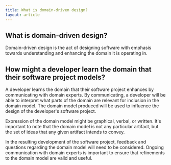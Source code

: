 ```yaml
---
title: What is domain-driven design?
layout: article
---
```


## What is domain-driven design?

Domain-driven design is the act of designing software with emphasis towards understanding and enhancing the domain it is operating in.

## How might a developer learn the domain that their software project models?

A developer learns the domain that their software project enhances by communicating with domain experts. By communicating, a developer will be able to interpret what parts of the domain are relevant for inclusion in the domain model. The domain model produced will be used to influence the design of the developer's software project.

Expression of the domain model might be graphical, verbal, or written. It's important to note that the domain model is not any particular artifact, but the set of ideas that any given artifact intends to convey.

In the resulting development of the software project, feedback and questions regarding the domain model will need to be considered. Ongoing communication with domain experts is important to ensure that refinements to the domain model are valid and useful.
